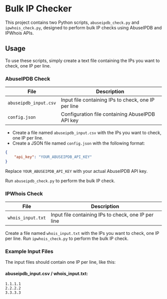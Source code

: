 **Bulk IP Checker**
====================

This project contains two Python scripts, `abuseipdb_check.py` and `ipwhois_check.py`, designed to perform bulk IP checks using AbuseIPDB and IPWhois APIs.

**Usage**
--------

To use these scripts, simply create a text file containing the IPs you want to check, one IP per line.

### AbuseIPDB Check

| File | Description |
|------|-------------|
| `abuseipdb_input.csv` | Input file containing IPs to check, one IP per line |
| `config.json` | Configuration file containing AbuseIPDB API key |

* Create a file named `abuseipdb_input.csv` with the IPs you want to check, one IP per line.
* Create a JSON file named `config.json` with the following format:
```json
{
    "api_key": "YOUR_ABUSEIPDB_API_KEY"
}
```
Replace `YOUR_ABUSEIPDB_API_KEY` with your actual AbuseIPDB API key.

Run `abuseipdb_check.py` to perform the bulk IP check.

### IPWhois Check

| File | Description |
|------|-------------|
| `whois_input.txt` | Input file containing IPs to check, one IP per line |

Create a file named `whois_input.txt` with the IPs you want to check, one IP per line.
Run `ipwhois_check.py` to perform the bulk IP check.

### Example Input Files

The input files should contain one IP per line, like this:

#### abuseipdb_input.csv / whois_input.txt:
```
1.1.1.1
2.2.2.2
3.3.3.3
```
